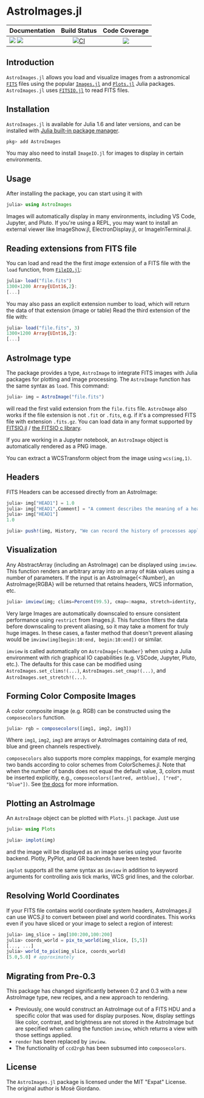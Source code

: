 # AstroImages.jl

| **Documentation** | **Build Status**                          | **Code Coverage**               |
|:------------------|:-----------------------------------------:|:-------------------------------:|
| [![](https://img.shields.io/badge/docs-stable-blue.svg)](https://juliaastro.org/AstroImages/stable/) [![](https://img.shields.io/badge/docs-dev-blue.svg)](https://juliaastro.org/AstroImages.jl/dev/) | [![CI](https://github.com/JuliaAstro/AstroImages.jl/actions/workflows/ci.yml/badge.svg)](https://github.com/JuliaAstro/AstroImages.jl/actions/workflows/ci.yml) | [![][codecov-img]][codecov-url] |

Introduction
------------

`AstroImages.jl` allows you load and visualize  images from a
astronomical [`FITS`](https://en.wikipedia.org/wiki/FITS) files using the
popular [`Images.jl`](https://github.com/JuliaImages/Images.jl)
and [`Plots.jl`](https://github.com/JuliaPlots/Plots.jl) Julia packages.
`AstroImages.jl` uses [`FITSIO.jl`](https://github.com/JuliaAstro/FITSIO.jl) to
read FITS files.

Installation
------------

`AstroImages.jl` is available for Julia 1.6 and later versions, and can be
installed with [Julia built-in package
manager](https://docs.julialang.org/en/v1/stdlib/Pkg/).

```julia
pkg> add AstroImages
```

You may also need to install `ImageIO.jl` for images to display in certain environments.

Usage
-----

After installing the package, you can start using it with

```julia
julia> using AstroImages
```

Images will automatically display in many environments, including VS Code, Jupyter, and Pluto.
If you're using a REPL, you may want to install an external viewer like ImageShow.jl, ElectronDisplay.jl,
or ImageInTerminal.jl.

## Reading extensions from FITS file

You can load and read the the first *image* extension of a FITS file with the `load`
function, from [`FileIO.jl`](https://github.com/JuliaIO/FileIO.jl):

```julia
julia> load("file.fits")
1300×1200 Array{UInt16,2}:
[...]
```

You may also pass an explicit extension number to load, which will return the data of that extension (image or table)
Read the third extension of the file with:

```julia
julia> load("file.fits", 3)
1300×1200 Array{UInt16,2}:
[...]
```


## AstroImage type

The package provides a  type, `AstroImage` to integrate FITS images with
Julia packages for plotting and image processing.  The `AstroImage` function has
the same syntax as `load`.  This command:

```julia
julia> img = AstroImage("file.fits")
```

will read the first valid extension from the `file.fits` file.
`AstroImage` also works if the file extension is not `.fit` or `.fits`, e.g. if it's a compressed FITS file with extension `.fits.gz`.
You can load data in any format supported by [FITSIO.jl](https://juliaastro.github.io/FITSIO.jl/stable/) / [the FITSIO c library](https://heasarc.gsfc.nasa.gov/fitsio/).

If you are working in a Jupyter notebook, an `AstroImage` object is
automatically rendered as a PNG image.

You can extract a WCSTransform object from the image using `wcs(img,1)`.

## Headers
FITS Headers can be accessed directly from an AstroImage:
```julia
julia> img["HEAD1"] = 1.0
julia> img["HEAD1",Comment] = "A comment describes the meaning of a header keyword"
julia> img["HEAD1"]
1.0

julia> push!(img, History, "We can record the history of processes applied to this image in header HISTORY entries.")
```

## Visualization

Any AbstractArray (including an AstroImage) can be displayed using `imview`. This function renders an
arbitrary array into an array of `RGBA` values using a number of parameters. If the input is an AstroImage{<:Number},
an AstroImage{RGBA} will be returned that retains headers, WCS information, etc.

```julia
julia> imview(img; clims=Percent(99.5), cmap=:magma, stretch=identity, contrast=1.0, bias=0.5)
```

Very large Images are automatically downscaled to ensure consistent performance using `restrict` from Images.jl. This function filters the data before downscaling to prevent aliasing, so it may take a moment for truly huge images. In these cases, a faster method that doesn't prevent aliasing would be `imview(img[begin:10:end, begin:10:end])` or similar.

`imview` is called automatically on `AstroImage{<:Number}` when using a Julia environment with rich graphical IO capabilities (e.g. VSCode, Jupyter, Pluto, etc.).
The defaults for this case can be modified using `AstroImages.set_clims!(...)`, `AstroImages.set_cmap!(...)`, and `AstroImages.set_stretch!(...)`.

## Forming Color Composite Images

A color composite image (e.g. RGB) can be constructed using the `composecolors` function.
```julia
julia> rgb = composecolors([img1, img2, img3])
```
Where `img1`, `img2`, `img3` are arrays or AstroImages containing data of red, blue and  green channels respectively.

`composecolors` also supports more complex mappings,  for example merging two bands according to color schemes from
ColorSchemes.jl. Note that when the number of bands does not equal the
default value, 3, colors must be inserted explicitly,
e.g., `composecolors([antred, antblue], ["red", "blue"])`. See [the docs](https://juliaastro.org/AstroImages.jl/stable/manual/converting-to-rgb) for
more information.


## Plotting an AstroImage

An `AstroImage` object can be plotted with `Plots.jl` package.  Just use

```julia
julia> using Plots

julia> implot(img)
```

and the image will be displayed as an image series using your favorite backend.
Plotly, PyPlot, and GR backends have been tested.

`implot` supports all the same syntax as `imview` in addition to keyword arguments
for controlling axis tick marks, WCS grid lines, and the colorbar.

## Resolving World Coordinates
If your FITS file contains world coordinate system headers, AstroImages.jl can use WCS.jl to convert between pixel and world coordinates.
This works even if you have sliced or your image to select a region of interest:

```julia
julia> img_slice = img[100:200,100:200]
julia> coords_world = pix_to_world(img_slice, [5,5])
[..., ...]
julia> world_to_pix(img_slice, coords_world)
[5.0,5.0] # approximately
```

## Migrating from Pre-0.3
This package has changed significantly between 0.2 and 0.3 with a new AstroImage type, new recipes, and a new approach to rendering.
* Previously, one would construct an AstroImage out of a FITS HDU and a specific color that was used for display purposes. Now, display settings like color, contrast, and brightness are not stored in the AstroImage but are specified when calling the function `imview`, which returns a view with those settings applied.
* `render` has been replaced by `imview`. 
* The functionality of `ccd2rgb` has been subsumed into `composecolors`.

License
-------

The `AstroImages.jl` package is licensed under the MIT "Expat" License.  The
original author is Mosè Giordano.


[codecov-img]: http://codecov.io/github/JuliaAstro/AstroImages.jl/coverage.svg?branch=master
[codecov-url]: http://codecov.io/github/JuliaAstro/AstroImages.jl?branch=master

